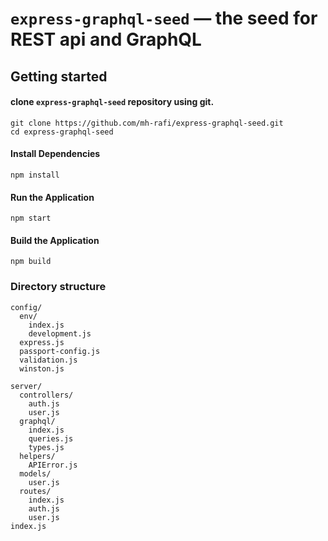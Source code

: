 #  `express-graphql-seed` — the seed for REST api and GraphQL

## Getting started
#### clone `express-graphql-seed` repository using git.
```
git clone https://github.com/mh-rafi/express-graphql-seed.git
cd express-graphql-seed
```

#### Install Dependencies
```
npm install
```
#### Run the Application
```
npm start
```
#### Build the Application
```
npm build
```
### Directory structure
```
config/
  env/
    index.js
    development.js
  express.js
  passport-config.js
  validation.js
  winston.js

server/
  controllers/
    auth.js
    user.js
  graphql/
    index.js
    queries.js
    types.js
  helpers/
    APIError.js
  models/
    user.js
  routes/
    index.js
    auth.js
    user.js
index.js
```
